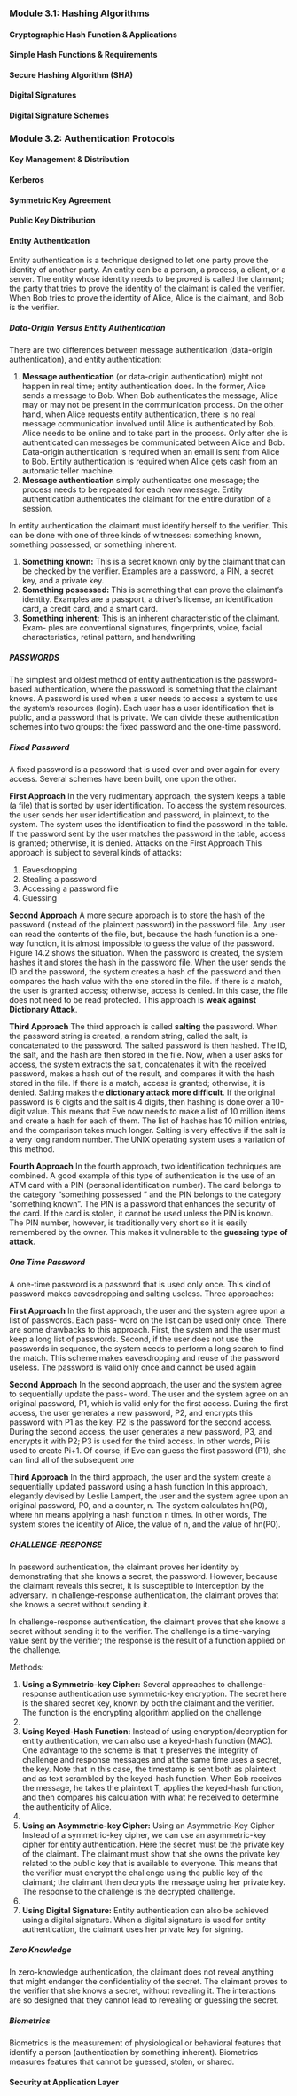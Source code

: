 ### Module 3.1: Hashing Algorithms
#### Cryptographic Hash Function & Applications


#### Simple Hash Functions & Requirements


#### Secure Hashing Algorithm (SHA)


#### Digital Signatures


#### Digital Signature Schemes



### Module 3.2: Authentication Protocols
#### Key Management & Distribution


#### Kerberos


#### Symmetric Key Agreement


#### Public Key Distribution


#### Entity Authentication
Entity authentication is a technique designed to let one party prove the identity of another party. An entity can be a person, a process, a client, or a server. The entity whose identity needs to be proved is called the claimant; the party that tries to prove the identity of the claimant is called the verifier. When Bob tries to prove the identity of Alice, Alice is the claimant, and Bob is the verifier.
##### Data-Origin Versus Entity Authentication 
There are two differences between message authentication (data-origin authentication), and entity authentication: 
1. **Message authentication** (or data-origin authentication) might not happen in real time; entity authentication does. In the former, Alice sends a message to Bob. When Bob authenticates the message, Alice may or may not be present in the communication process. On the other hand, when Alice requests entity authentication, there is no real message communication involved until Alice is authenticated by Bob. Alice needs to be online and to take part in the process. Only after she is authenticated can messages be communicated between Alice and Bob. Data-origin authentication is required when an email is sent from Alice to Bob. Entity authentication is required when Alice gets cash from an automatic teller machine. 
2. **Message authentication** simply authenticates one message; the process needs to be repeated for each new message. Entity authentication authenticates the claimant for the entire duration of a session. 

In entity authentication the claimant must identify herself to the verifier. This can be done with one of three kinds of witnesses: something known, something possessed, or something inherent.
1. **Something known:** This is a secret known only by the claimant that can be checked by the verifier. Examples are a password, a PIN, a secret key, and a private key.
2. **Something possessed:** This is something that can prove the claimant’s identity. Examples are a passport, a driver’s license, an identification card, a credit card, and a smart card.
3. **Something inherent:** This is an inherent characteristic of the claimant. Exam- ples are conventional signatures, fingerprints, voice, facial characteristics, retinal pattern, and handwriting

##### PASSWORDS 
The simplest and oldest method of entity authentication is the password-based authentication, where the password is something that the claimant knows. A password is used when a user needs to access a system to use the system’s resources (login). Each user has a user identification that is public, and a password that is private. We can divide these authentication schemes into two groups: the fixed password and the one-time password. 

##### Fixed Password 
A fixed password is a password that is used over and over again for every access. Several schemes have been built, one upon the other.

**First Approach**
In the very rudimentary approach, the system keeps a table (a file) that is sorted by user identification. To access the system resources, the user sends her user identification and password, in plaintext, to the system. The system uses the identification to find the password in the table. If the password sent by the user matches the password in the table, access is granted; otherwise, it is denied. Attacks on the First Approach This approach is subject to several kinds of attacks:
1. Eavesdropping
2. Stealing a password
3. Accessing a password file
4. Guessing

**Second Approach**
A more secure approach is to store the hash of the password (instead of the plaintext password) in the password file. Any user can read the contents of the file, but, because the hash function is a one-way function, it is almost impossible to guess the value of the password. Figure 14.2 shows the situation. When the password is created, the system hashes it and stores the hash in the password file. When the user sends the ID and the password, the system creates a hash of the password and then compares the hash value with the one stored in the file. If there is a match, the user is granted access; otherwise, access is denied. In this case, the file does not need to be read protected. This approach is **weak against Dictionary Attack**.

**Third Approach**
The third approach is called **salting** the password. When the password string is created, a random string, called the salt, is concatenated to the password. The salted password is then hashed. The ID, the salt, and the hash are then stored in the file. Now, when a user asks for access, the system extracts the salt, concatenates it with the received password, makes a hash out of the result, and compares it with the hash stored in the file. If there is a match, access is granted; otherwise, it is denied. Salting makes the **dictionary attack more difficult**. If the original password is 6 digits and the salt is 4 digits, then hashing is done over a 10-digit value. This means that Eve now needs to make a list of 10 million items and create a hash for each of them. The list of hashes has 10 million entries, and the comparison takes much longer. Salting is very effective if the salt is a very long random number. The UNIX operating system uses a variation of this method.

**Fourth Approach**
In the fourth approach, two identification techniques are combined. A good example of this type of authentication is the use of an ATM card with a PIN (personal identification number). The card belongs to the category “something possessed ” and the PIN belongs to the category “something known”. The PIN is a password that enhances the security of the card. If the card is stolen, it cannot be used unless the PIN is known. The PIN number, however, is traditionally very short so it is easily remembered by the owner. This makes it vulnerable to the **guessing type of attack**.

##### One Time Password
A one-time password is a password that is used only once. This kind of password makes eavesdropping and salting useless. Three approaches:

**First Approach**
In the first approach, the user and the system agree upon a list of passwords. Each pass- word on the list can be used only once. There are some drawbacks to this approach. First, the system and the user must keep a long list of passwords. Second, if the user does not use the passwords in sequence, the system needs to perform a long search to find the match. This scheme makes eavesdropping and reuse of the password useless. The password is valid only once and cannot be used again

**Second Approach**
In the second approach, the user and the system agree to sequentially update the pass- word. The user and the system agree on an original password, P1, which is valid only for the first access. During the first access, the user generates a new password, P2, and encrypts this password with P1 as the key. P2 is the password for the second access. During the second access, the user generates a new password, P3, and encrypts it with P2; P3 is used for the third access. In other words, Pi is used to create Pi+1. Of course, if Eve can guess the first password (P1), she can find all of the subsequent one

**Third Approach**
In the third approach, the user and the system create a sequentially updated password using a hash function In this approach, elegantly devised by Leslie Lampert, the user and the system agree upon an original password, P0, and a counter, n. The system calculates hn(P0), where hn means applying a hash function n times. In other words, The system stores the identity of Alice, the value of n, and the value of hn(P0).

##### CHALLENGE-RESPONSE
In password authentication, the claimant proves her identity by demonstrating that she knows a secret, the password. However, because the claimant reveals this secret, it is susceptible to interception by the adversary. In challenge-response authentication, the claimant proves that she knows a secret without sending it.

In challenge-response authentication, the claimant proves that she knows a secret without sending it to the verifier. The challenge is a time-varying value sent by the verifier; the response is the result of a function applied on the challenge.

Methods:
1. **Using a Symmetric-key Cipher:** Several approaches to challenge-response authentication use symmetric-key encryption. The secret here is the shared secret key, known by both the claimant and the verifier. The function is the encrypting algorithm applied on the challenge
2. 
3. **Using Keyed-Hash Function:** Instead of using encryption/decryption for entity authentication, we can also use a keyed-hash function (MAC). One advantage to the scheme is that it preserves the integrity of challenge and response messages and at the same time uses a secret, the key. Note that in this case, the timestamp is sent both as plaintext and as text scrambled by the keyed-hash function. When Bob receives the message, he takes the plaintext T, applies the keyed-hash function, and then compares his calculation with what he received to determine the authenticity of Alice.
4. 
5. **Using an Asymmetric-key Cipher:**  Using an Asymmetric-Key Cipher Instead of a symmetric-key cipher, we can use an asymmetric-key cipher for entity authentication. Here the secret must be the private key of the claimant. The claimant must show that she owns the private key related to the public key that is available to everyone. This means that the verifier must encrypt the challenge using the public key of the claimant; the claimant then decrypts the message using her private key. The response to the challenge is the decrypted challenge.
6. 
7. **Using Digital Signature:** Entity authentication can also be achieved using a digital signature. When a digital signature is used for entity authentication, the claimant uses her private key for signing.

##### Zero Knowledge
In zero-knowledge authentication, the claimant does not reveal anything that might endanger the confidentiality of the secret. The claimant proves to the verifier that she knows a secret, without revealing it. The interactions are so designed that they cannot lead to revealing or guessing the secret.

##### Biometrics
Biometrics is the measurement of physiological or behavioral features that identify a person (authentication by something inherent). Biometrics measures features that cannot be guessed, stolen, or shared.

#### Security at Application Layer
